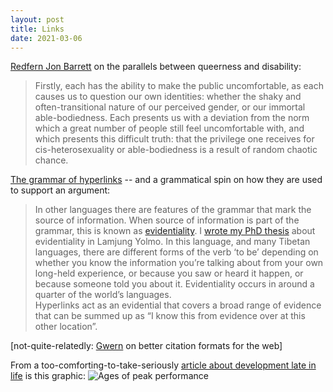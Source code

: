 ```yaml
---
layout: post
title: Links
date: 2021-03-06
---
```




[Redfern Jon Barrett](https://www.foxspirit.co.uk/drag-noir-redfern-jon-barrett/) on the parallels between queerness and disability:

> Firstly, each has the ability to make the public uncomfortable, as each causes us to question our own identities: whether the shaky and often-transitional nature of our perceived gender, or our immortal able-bodiedness. Each presents us with  a deviation from the norm which a great number of people still feel uncomfortable with, and which presents this difficult truth: that the privilege one receives for cis-heterosexuality or able-bodiedness is a result of random chaotic chance.


[The grammar of hyperlinks](https://www.superlinguo.com/post/643129872157491200/the-linguistics-of-hyperlinks) -- and a grammatical spin on how they are used to support an argument:

> In other languages there are features of the grammar that mark the source of information. When source of information is part of the grammar, this is known as [evidentiality](https://href.li/?https://en.wikipedia.org/wiki/Evidentiality). I [wrote my PhD thesis](https://href.li/?https://minerva-access.unimelb.edu.au/handle/11343/38104) about evidentiality in Lamjung Yolmo. In this language, and many Tibetan languages, there are different forms of the verb ‘to be’ depending on whether you know the information you’re talking about from your own long-held experience, or because you saw or heard it happen, or because someone told you about it. Evidentiality occurs in around a quarter of the world’s languages.  
> Hyperlinks act as an evidential that covers a broad range of evidence that can be summed up as “I know this from evidence over at this other location”. 

[not-quite-relatedly: [Gwern](https://www.gwern.net/Subscripts) on better citation formats for the web]

From a too-comforting-to-take-seriously  [article about development late in life](https://commonreader.substack.com/p/the-case-for-opsimaths-maybe-late) is this graphic:
![Ages of peak performance](https://cdn.substack.com/image/fetch/w_1456,c_limit,f_auto,q_auto:good,fl_progressive:steep/https%3A%2F%2Fbucketeer-e05bbc84-baa3-437e-9518-adb32be77984.s3.amazonaws.com%2Fpublic%2Fimages%2F3068175f-3ddb-4ceb-9dcd-f0d2d290c37b_642x654.png)

